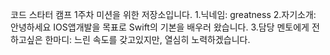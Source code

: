 코드 스타터 캠프 1주차 미션을 위한 저장소입니다.
1.닉네임: greatness
2.자기소개: 안녕하세요 IOS앱개발을 목표로 Swift의 기본을 배우러 왔습니다.
3.담당 멘토에게 전하고싶은 한마디: 느린 속도를 갖고있지만, 열심히 노력하겠습니다.

